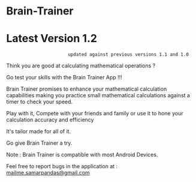 # Brain-Trainer
# Latest Version 1.2 
                           updated against previous versions 1.1 and 1.0 


Think you are good at calculating mathematical operations ? 

Go test your skills with the Brain Trainer App !!!

Brain Trainer promises to enhance your mathematical calculation capabilities making you practice small mathematical calculations against a timer to check your speed.

Play with it, Compete with your friends and family or use it to hone your calculation accuracy and efficiency
 
It's tailor made for all of it.

Go give Brain Trainer a try.


Note : Brain Trainer is compatible with most Android Devices.

Feel free to report bugs in the application at : mailme.samarpandas@gmail.com
